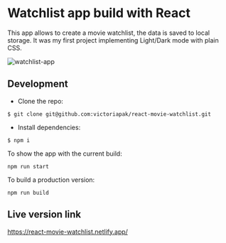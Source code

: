 # Watchlist app build with React

This app allows to create a movie watchlist, the data is saved to local storage. 
It was my first project implementing Light/Dark mode with plain CSS.

![watchlist-app](https://user-images.githubusercontent.com/85743488/163565227-6e13cd53-e1f4-4845-b5c9-558563b16cf7.png)

## Development

- Clone the repo:
 
`$ git clone git@github.com:victoriapak/react-movie-watchlist.git`

- Install dependencies:

`$ npm i`

To show the app with the current build:

`npm run start`

To build a production version:

`npm run build`


## Live version link
https://react-movie-watchlist.netlify.app/


